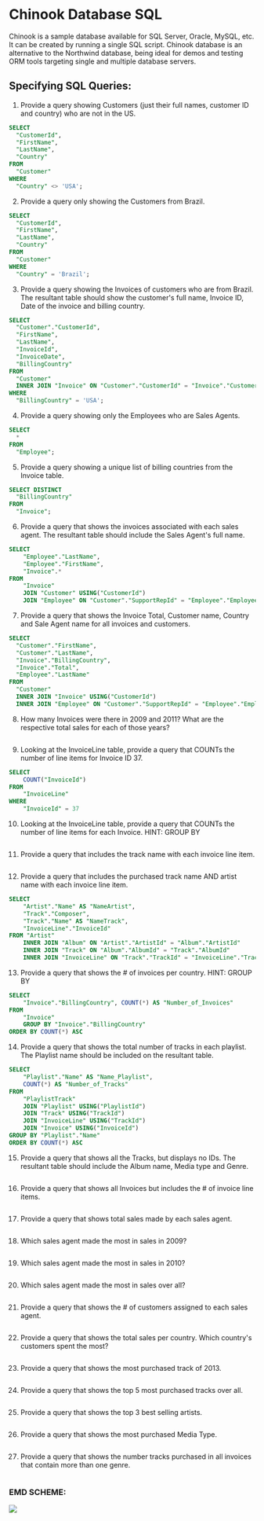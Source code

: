 # Chinook Database SQL
Chinook is a sample database available for SQL Server, Oracle, MySQL, etc. It can be created by running a single SQL script. Chinook database is an alternative to the Northwind database, being ideal for demos and testing ORM tools targeting single and multiple database servers.

Specifying SQL Queries:
-------
1. Provide a query showing Customers (just their full names, customer ID and country) who are not in the US.
```sql
SELECT
  "CustomerId",
  "FirstName",
  "LastName",
  "Country"
FROM
  "Customer"
WHERE
  "Country" <> 'USA';
```

2. Provide a query only showing the Customers from Brazil.
```sql
SELECT
  "CustomerId",
  "FirstName",
  "LastName",
  "Country"
FROM
  "Customer"
WHERE
  "Country" = 'Brazil';
```

3. Provide a query showing the Invoices of customers who are from Brazil. The resultant table should show the customer's full name, Invoice ID, Date of the invoice and billing country.
```sql
SELECT
  "Customer"."CustomerId",
  "FirstName",
  "LastName",
  "InvoiceId",
  "InvoiceDate",
  "BillingCountry"
FROM
  "Customer"
  INNER JOIN "Invoice" ON "Customer"."CustomerId" = "Invoice"."CustomerId"
WHERE
  "BillingCountry" = 'USA';
```

4. Provide a query showing only the Employees who are Sales Agents.
```sql
SELECT
  *
FROM
  "Employee";
```

5. Provide a query showing a unique list of billing countries from the Invoice table. 
```sql
SELECT DISTINCT
  "BillingCountry"
FROM
  "Invoice";
```

6. Provide a query that shows the invoices associated with each sales agent. The resultant table should include the Sales Agent's full name.
```sql
SELECT 
	"Employee"."LastName", 
	"Employee"."FirstName",
	"Invoice".*
FROM 
	"Invoice"
  	JOIN "Customer" USING("CustomerId")
	JOIN "Employee" ON "Customer"."SupportRepId" = "Employee"."EmployeeId";
```

7. Provide a query that shows the Invoice Total, Customer name, Country and Sale Agent name for all invoices and customers. 
```sql
SELECT
  "Customer"."FirstName",
  "Customer"."LastName",
  "Invoice"."BillingCountry",
  "Invoice"."Total",
  "Employee"."LastName"
FROM
  "Customer"
  INNER JOIN "Invoice" USING("CustomerId")
  INNER JOIN "Employee" ON "Customer"."SupportRepId" = "Employee"."EmployeeId";
```

8. How many Invoices were there in 2009 and 2011? What are the respective total sales for each of those years?
```sql

```

9. Looking at the InvoiceLine table, provide a query that COUNTs the number of line items for Invoice ID 37.
```sql
SELECT 	
	COUNT("InvoiceId")
FROM 
	"InvoiceLine"
WHERE 
	"InvoiceId" = 37
```

10. Looking at the InvoiceLine table, provide a query that COUNTs the number of line items for each Invoice. HINT: GROUP BY
```sql

```

11. Provide a query that includes the track name with each invoice line item. 
```sql

```

12. Provide a query that includes the purchased track name AND artist name with each invoice line item.
```sql
SELECT 
	"Artist"."Name" AS "NameArtist",
	"Track"."Composer",
	"Track"."Name" AS "NameTrack",
	"InvoiceLine"."InvoiceId"
FROM "Artist"
	INNER JOIN "Album" ON "Artist"."ArtistId" = "Album"."ArtistId"
	INNER JOIN "Track" ON "Album"."AlbumId" = "Track"."AlbumId"
	INNER JOIN "InvoiceLine" ON "Track"."TrackId" = "InvoiceLine"."TrackId"
```

13. Provide a query that shows the # of invoices per country. HINT: GROUP BY 
```sql
SELECT 
	"Invoice"."BillingCountry", COUNT(*) AS "Number_of_Invoices"
FROM 
	"Invoice"
	GROUP BY "Invoice"."BillingCountry"
ORDER BY COUNT(*) ASC
```

14. Provide a query that shows the total number of tracks in each playlist. The Playlist name should be included on the resultant table. 
```sql
SELECT 
	"Playlist"."Name" AS "Name_Playlist", 
	COUNT(*) AS "Number_of_Tracks"
FROM 
	"PlaylistTrack"
	JOIN "Playlist" USING("PlaylistId")
	JOIN "Track" USING("TrackId")
	JOIN "InvoiceLine" USING("TrackId")
	JOIN "Invoice" USING("InvoiceId")
GROUP BY "Playlist"."Name"
ORDER BY COUNT(*) ASC
```

15. Provide a query that shows all the Tracks, but displays no IDs. The resultant table should include the Album name, Media type and Genre.
```sql

```

16. Provide a query that shows all Invoices but includes the # of invoice line items. 
```sql

```

17. Provide a query that shows total sales made by each sales agent.
```sql

```

18. Which sales agent made the most in sales in 2009?
```sql

```

19. Which sales agent made the most in sales in 2010?
```sql

```

20. Which sales agent made the most in sales over all?
```sql

```

21. Provide a query that shows the # of customers assigned to each sales agent. 
```sql

```

22. Provide a query that shows the total sales per country. Which country's customers spent the most?
```sql

```

23. Provide a query that shows the most purchased track of 2013.
```sql

```

24. Provide a query that shows the top 5 most purchased tracks over all. 
```sql

```

25. Provide a query that shows the top 3 best selling artists.
```sql

```

26. Provide a query that shows the most purchased Media Type. 
```sql

```

27. Provide a query that shows the number tracks purchased in all invoices that contain more than one genre. 
```sql

```


### EMD SCHEME:
![](https://user-images.githubusercontent.com/40778282/84611232-34ef3300-ae8b-11ea-8f43-b5a70a750e62.png)










